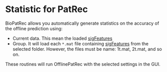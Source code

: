 # Statistic for PatRec #

BioPatRec allows you automatically generate statistics on the accuracy of the offline prediction using:

  * Current data. This mean the loaded [sigFeatures](sigFeatures.md)
  * Group. It will load each `*.mat` file containing [sigFeatures](sigFeatures.md) from the selected folder. However, the files must be name: 1t.mat, 2t.mat, and so on.

These routines will run OfflinePatRec with the selected settings in the GUI.